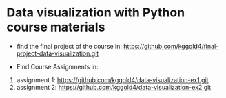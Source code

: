 # Data visualization with Python course materials

* find the final project of the course in: https://github.com/kggold4/final-project-data-visualization.git

* Find Course Assignments in:
1. assignment 1: https://github.com/kggold4/data-visualization-ex1.git
2. assignment 2: https://github.com/kggold4/data-visualization-ex2.git